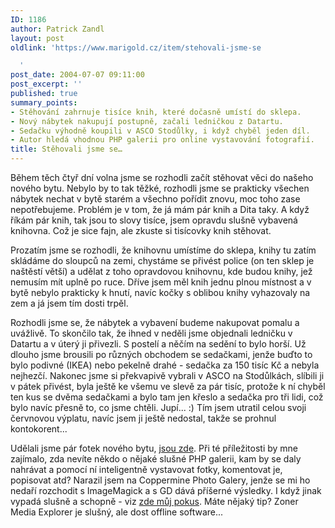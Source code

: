 ```yaml
---
ID: 1186
author: Patrick Zandl
layout: post
oldlink: 'https://www.marigold.cz/item/stehovali-jsme-se

  '
post_date: 2004-07-07 09:11:00
post_excerpt: ''
published: true
summary_points:
- Stěhování zahrnuje tisíce knih, které dočasně umístí do sklepa.
- Nový nábytek nakupují postupně, začali ledničkou z Datartu.
- Sedačku výhodně koupili v ASCO Stodůlky, i když chyběl jeden díl.
- Autor hledá vhodnou PHP galerii pro online vystavování fotografií.
title: Stěhovali jsme se…
---
```


<p>
Během těch čtyř dní volna jsme se rozhodli začít stěhovat věci do našeho nového bytu. Nebylo by to tak těžké, rozhodli jsme se prakticky všechen nábytek nechat v bytě starém a všechno pořídit znovu, moc toho zase nepotřebujeme. Problém je v tom, že já mám pár knih a Dita taky. A když říkám pár knih, tak jsou to slovy tisíce, jsem opravdu slušně vybavená knihovna. Což je sice fajn, ale zkuste si tisícovky knih stěhovat. </p>
<p>
Prozatím jsme se rozhodli, že knihovnu umístíme do sklepa, knihy tu zatím skládáme do sloupců na zemi, chystáme se přivést police (on ten sklep je naštěstí větší) a udělat z toho opravdovou knihovnu, kde budou knihy, jež nemusím mít uplně po ruce. Dříve jsem měl knih jednu plnou místnost a v bytě nebylo prakticky k hnutí, navíc kočky s oblibou knihy vyhazovaly na zem a já jsem tím dosti trpěl. </p>
<p>
Rozhodli jsme se, že nábytek a vybavení budeme nakupovat pomalu a uvážlivě. To skončilo tak, že ihned v neděli jsme objednali ledničku v Datartu a v úterý ji přivezli. S postelí a něčím na sedění to bylo horší. Už dlouho jsme brousili po různých obchodem se sedačkami, jenže buďto to bylo podivné (IKEA) nebo pekelně drahé - sedačka za 150 tisíc Kč a nebyla nejhezčí. Nakonec jsme si překvapivě vybrali v ASCO na Stodůlkách, slíbili ji v pátek přivést, byla ještě ke všemu ve slevě za pár tisíc, protože k ní chyběl ten kus se dvěma sedačkami a bylo tam jen křeslo a sedačka pro tři lidi, což bylo navíc přesně to, co jsme chtěli. Jupí... :) Tím jsem utratil celou svoji červnovou výplatu, navíc jsem ji ještě nedostal, takže se prohnul kontokorent...</p>
<p>
Udělali jsme pár fotek nového bytu, <a href="http://tangero.me.cz/zeleneudoli">jsou zde</a>. Při té příležitosti by mne zajímalo, zda nevíte někdo o nějaké slušné PHP galerii, kam by se daly nahrávat a pomocí ní inteligentně vystavovat fotky, komentovat je, popisovat atd? Narazil jsem na Coppermine Photo Galery, jenže se mi ho nedaří rozchodit s ImageMagick a s GD dává příšerné výsledky. I když jinak vypadá slušně a schopně - viz <a href="http://tangero.me.cz/foto/">zde můj pokus</a>. Máte nějaký tip? Zoner Media Explorer je slušný, ale dost offline software...</p>